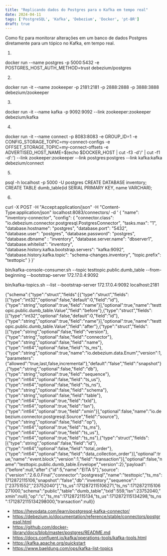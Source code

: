 ```yaml
---
title: "Replicando dados do Postgres para o Kafka em tempo real"
date: 2024-04-11
tags: ['PostgreSQL', 'Kafka', 'Debezium', 'Docker', 'pt-BR']
draft: true
---
```


Como fiz para monitorar alterações em um banco de dados Postgres diretamente para um tópico no Kafka, em tempo real.

<!--more-->


1.

docker run --name postgres -p 5000:5432 -e POSTGRES_HOST_AUTH_METHOD=trust debezium/postgres

2.

docker run -it --name zookeeper -p 2181:2181 -p 2888:2888 -p 3888:3888 debezium/zookeeper

3.

docker run -it --name kafka -p 9092:9092 --link zookeeper:zookeeper debezium/kafka

4.

docker run -it --name connect -p 8083:8083 -e GROUP_ID=1 -e CONFIG_STORAGE_TOPIC=my-connect-configs -e OFFSET_STORAGE_TOPIC=my-connect-offsets -e ADVERTISED_HOST_NAME=$(echo $DOCKER_HOST | cut -f3 -d'/' | cut -f1 -d':') --link zookeeper:zookeeper --link postgres:postgres --link kafka:kafka debezium/connect

5.

psql -h localhost -p 5000 -U postgres
CREATE DATABASE inventory;
CREATE TABLE dumb_table(id SERIAL PRIMARY KEY, name VARCHAR);

6.

curl -X POST -H "Accept:application/json" -H "Content-Type:application/json" localhost:8083/connectors/ -d '
{
 "name": "inventory-connector",
 "config": {
 "connector.class": "io.debezium.connector.postgresql.PostgresConnector",
 "tasks.max": "1",
 "database.hostname": "postgres",
 "database.port": "5432",
 "database.user": "postgres",
 "database.password": "postgres",
 "database.dbname" : "inventory",
 "database.server.name": "dbserver1",
 "database.whitelist": "inventory",
 "database.history.kafka.bootstrap.servers": "kafka:9092",
 "database.history.kafka.topic": "schema-changes.inventory",
 "topic.prefix": "testtopic"
 }
}'


bin/kafka-console-consumer.sh --topic testtopic.public.dumb_table --from-beginning --bootstrap-server 172.17.0.4:9092

bin/kafka-topics.sh --list --bootstrap-server 172.17.0.4:9092 localhost:2181



{"schema":{"type":"struct","fields":[{"type":"struct","fields":[{"type":"int32","optional":false,"default":0,"field":"id"},{"type":"string","optional":true,"field":"name"}],"optional":true,"name":"testtopic.public.dumb_table.Value","field":"before"},{"type":"struct","fields":[{"type":"int32","optional":false,"default":0,"field":"id"},{"type":"string","optional":true,"field":"name"}],"optional":true,"name":"testtopic.public.dumb_table.Value","field":"after"},{"type":"struct","fields":[{"type":"string","optional":false,"field":"version"},{"type":"string","optional":false,"field":"connector"},{"type":"string","optional":false,"field":"name"},{"type":"int64","optional":false,"field":"ts_ms"},{"type":"string","optional":true,"name":"io.debezium.data.Enum","version":1,"parameters":{"allowed":"true,last,false,incremental"},"default":"false","field":"snapshot"},{"type":"string","optional":false,"field":"db"},{"type":"string","optional":true,"field":"sequence"},{"type":"int64","optional":false,"field":"ts_us"},{"type":"int64","optional":false,"field":"ts_ns"},{"type":"string","optional":false,"field":"schema"},{"type":"string","optional":false,"field":"table"},{"type":"int64","optional":true,"field":"txId"},{"type":"int64","optional":true,"field":"lsn"},{"type":"int64","optional":true,"field":"xmin"}],"optional":false,"name":"io.debezium.connector.postgresql.Source","field":"source"},{"type":"string","optional":false,"field":"op"},{"type":"int64","optional":true,"field":"ts_ms"},{"type":"int64","optional":true,"field":"ts_us"},{"type":"int64","optional":true,"field":"ts_ns"},{"type":"struct","fields":[{"type":"string","optional":false,"field":"id"},{"type":"int64","optional":false,"field":"total_order"},{"type":"int64","optional":false,"field":"data_collection_order"}],"optional":true,"name":"event.block","version":1,"field":"transaction"}],"optional":false,"name":"testtopic.public.dumb_table.Envelope","version":2},"payload":{"before":null,"after":{"id":5,"name":"EITA 5"},"source":{"version":"2.6.0.Final","connector":"postgresql","name":"testtopic","ts_ms":1712872115106,"snapshot":"false","db":"inventory","sequence":"[\"23751552\",\"23752040\"]","ts_us":1712872115106271,"ts_ns":1712872115106271000,"schema":"public","table":"dumb_table","txId":559,"lsn":23752040,"xmin":null},"op":"c","ts_ms":1712872115134,"ts_us":1712872115134298,"ts_ns":1712872115134298000,"transaction":null}}


- https://hevodata.com/learn/postgresql-kafka-connector/
- https://debezium.io/documentation/reference/stable/connectors/postgresql.html
- https://github.com/docker-library/docs/blob/master/postgres/README.md
- https://docs.confluent.io/kafka/operations-tools/kafka-tools.html
- https://kafka.apache.org/quickstart
- https://www.baeldung.com/ops/kafka-list-topics


